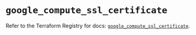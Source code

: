 # `google_compute_ssl_certificate`

Refer to the Terraform Registry for docs: [`google_compute_ssl_certificate`](https://registry.terraform.io/providers/hashicorp/google/5.12.0/docs/resources/compute_ssl_certificate).

